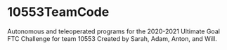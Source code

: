 # 10553TeamCode
Autonomous and teleoperated programs for the 2020-2021 Ultimate Goal FTC Challenge for team 10553
Created by Sarah, Adam, Anton, and Will.
